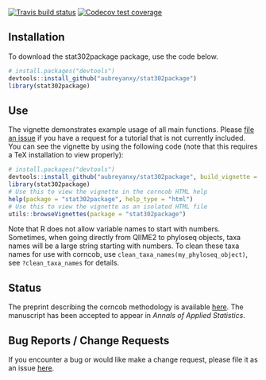 <!-- badges: start -->
  [![Travis build status](https://travis-ci.org/aubreyanxy/stat302package.svg?branch=master)](https://travis-ci.com/aubreyanxy/stat302package)
  [![Codecov test coverage](https://codecov.io/gh/aubreyanxy/stat302package/branch/master/graph/badge.svg)](https://codecov.io/gh/aubreyanxy/stat302package?branch=master)
  <!-- badges: end -->

## Installation

To download the stat302package package, use the code below.

``` r
# install.packages("devtools")
devtools::install_github("aubreyanxy/stat302package")
library(stat302package)
```

## Use

The vignette demonstrates example usage of all main functions. Please [file an issue](https://github.com/aubreyanxy/stat302package/issues) if you have a request for a tutorial that is not currently included. You can see the vignette by using the following code (note that this requires a TeX installation to view properly):


``` r
# install.packages("devtools")
devtools::install_github("aubreyanxy/stat302package", build_vignette = TRUE, build_opts = c())
library(stat302package)
# Use this to view the vignette in the corncob HTML help
help(package = "stat302package", help_type = "html")
# Use this to view the vignette as an isolated HTML file
utils::browseVignettes(package = "stat302package")
```

Note that R does not allow variable names to start with numbers. Sometimes, when going directly from QIIME2 to phyloseq objects, taxa names will be a large string starting with numbers. To clean these taxa names for use with corncob, use  `clean_taxa_names(my_phyloseq_object)`, see `?clean_taxa_names` for details.

## Status

The preprint describing the corncob methodology is available [here](https://arxiv.org/abs/1902.02776). The manuscript has been accepted to appear in *Annals of Applied Statistics*.

## Bug Reports / Change Requests

If you encounter a bug or would like make a change request, please file it as an issue [here](https://github.com/aubreyanxy/stat302package/issues).
